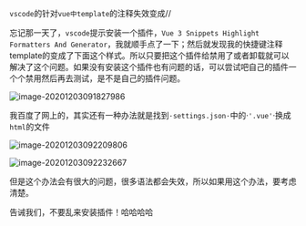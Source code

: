 `vscode`的针对`vue中template`的注释失效变成//

忘记那一天了，`vscode`提示安装一个插件，`Vue 3 Snippets Highlight Formatters And Generator`，我就顺手点了一下；然后就发现我的快捷键注释template的变成了下面这个样式。所以只要把这个插件给禁用了或者卸载就可以解决了这个问题。如果没有安装这个插件也有问题的话，可以尝试吧自己的插件一个个禁用然后再去测试，是不是自己的插件问题。

![image-20201203091827986](C:\Users\Administrator\AppData\Roaming\Typora\typora-user-images\image-20201203091827986.png)

我百度了网上的，其实还有一种办法就是找到`·settings.json·`中的·`'.vue'`·换成`html`的文件

![image-20201203092209806](C:\Users\Administrator\AppData\Roaming\Typora\typora-user-images\image-20201203092209806.png)

![image-20201203092232667](C:\Users\Administrator\AppData\Roaming\Typora\typora-user-images\image-20201203092232667.png)

但是这个办法会有很大的问题，很多语法都会失效，所以如果用这个办法，要考虑清楚。



告诫我们，不要乱来安装插件！哈哈哈哈